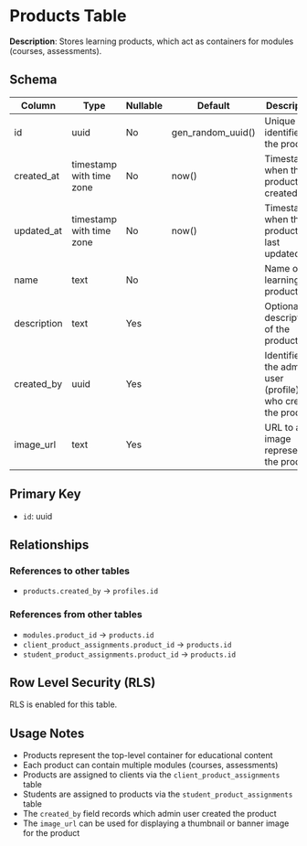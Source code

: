 # Products Table

**Description**: Stores learning products, which act as containers for modules (courses, assessments).

## Schema

| Column | Type | Nullable | Default | Description |
|--------|------|----------|---------|-------------|
| id | uuid | No | gen_random_uuid() | Unique identifier for the product. |
| created_at | timestamp with time zone | No | now() | Timestamp when the product was created. |
| updated_at | timestamp with time zone | No | now() | Timestamp when the product was last updated. |
| name | text | No | | Name of the learning product. |
| description | text | Yes | | Optional description of the product. |
| created_by | uuid | Yes | | Identifier of the admin user (profile) who created the product. |
| image_url | text | Yes | | URL to an image representing the product. |

## Primary Key

- `id`: uuid

## Relationships

### References to other tables

- `products.created_by` → `profiles.id`

### References from other tables

- `modules.product_id` → `products.id`
- `client_product_assignments.product_id` → `products.id`
- `student_product_assignments.product_id` → `products.id`

## Row Level Security (RLS)

RLS is enabled for this table.

## Usage Notes

- Products represent the top-level container for educational content
- Each product can contain multiple modules (courses, assessments)
- Products are assigned to clients via the `client_product_assignments` table
- Students are assigned to products via the `student_product_assignments` table
- The `created_by` field records which admin user created the product
- The `image_url` can be used for displaying a thumbnail or banner image for the product 